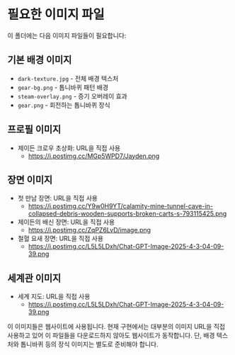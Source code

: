 # 필요한 이미지 파일

이 폴더에는 다음 이미지 파일들이 필요합니다:

## 기본 배경 이미지
- `dark-texture.jpg` - 전체 배경 텍스처
- `gear-bg.png` - 톱니바퀴 패턴 배경
- `steam-overlay.png` - 증기 오버레이 효과
- `gear.png` - 회전하는 톱니바퀴 장식

## 프로필 이미지
- 제이든 크로우 초상화: URL을 직접 사용
  - https://i.postimg.cc/MGp5WPD7/Jayden.png

## 장면 이미지
- 첫 만남 장면: URL을 직접 사용
  - https://i.postimg.cc/Y9w0H9YT/calamity-mine-tunnel-cave-in-collapsed-debris-wooden-supports-broken-carts-s-793115425.png
- 제이든의 배신 장면: URL을 직접 사용
  - https://i.postimg.cc/ZqPZ6LvD/image.png
- 철혈 요새 장면: URL을 직접 사용
  - https://i.postimg.cc/L5L5LDxh/Chat-GPT-Image-2025-4-3-04-09-39.png

## 세계관 이미지
- 세계 지도: URL을 직접 사용
  - https://i.postimg.cc/L5L5LDxh/Chat-GPT-Image-2025-4-3-04-09-39.png

이 이미지들은 웹사이트에 사용됩니다. 현재 구현에서는 대부분의 이미지 URL을 직접 사용하고 있어 이 파일들을 다운로드하지 않아도 웹사이트가 동작합니다. 단, 배경 텍스처와 톱니바퀴 등의 장식 이미지는 별도로 준비해야 합니다. 